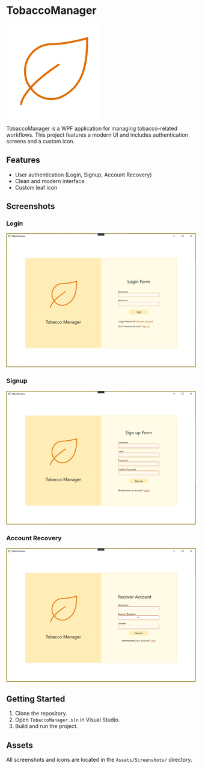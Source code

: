 # TobaccoManager
![Leaf Icon](Assets/Screenshots/Icon%20leaf.png)

TobaccoManager is a WPF application for managing tobacco-related workflows. This project features a modern UI and includes authentication screens and a custom icon.

## Features
- User authentication (Login, Signup, Account Recovery)
- Clean and modern interface
- Custom leaf icon

## Screenshots

### Login
![Login](Assets/Screenshots/Auth%20Login.png)

### Signup
![Signup](Assets/Screenshots/Auth%20Signup.png)

### Account Recovery
![Account Recovery](Assets/Screenshots/Auth%20Recover.png)



## Getting Started
1. Clone the repository.
2. Open `TobaccoManager.sln` in Visual Studio.
3. Build and run the project.

## Assets
All screenshots and icons are located in the `Assets/Screenshots/` directory.

